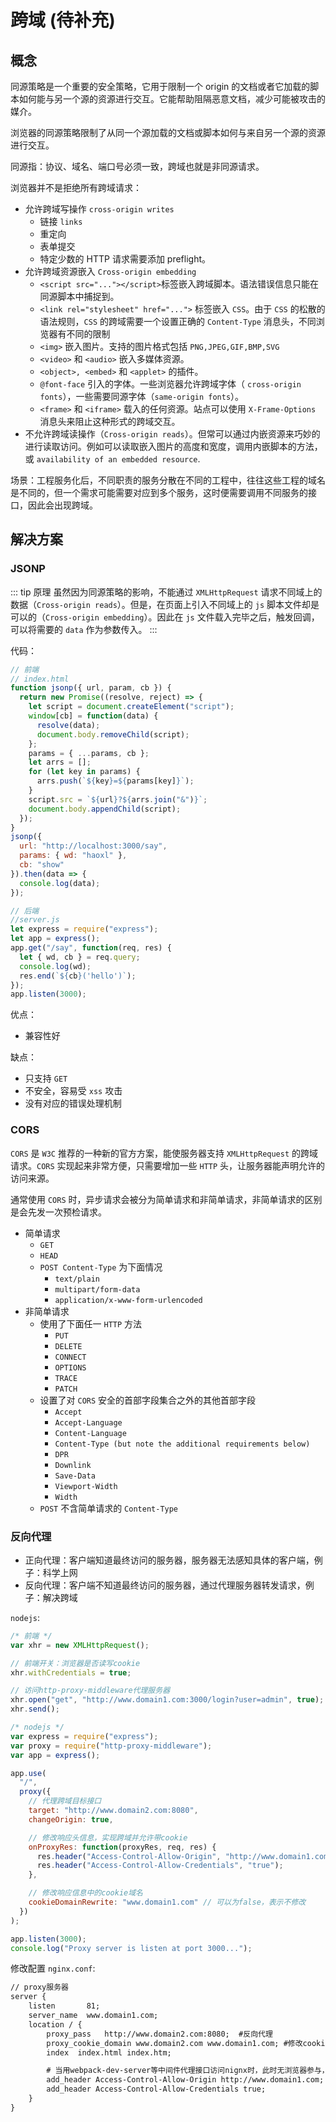 # 跨域 (待补充)

## 概念

同源策略是一个重要的安全策略，它用于限制一个 origin 的文档或者它加载的脚本如何能与另一个源的资源进行交互。它能帮助阻隔恶意文档，减少可能被攻击的媒介。

浏览器的同源策略限制了从同一个源加载的文档或脚本如何与来自另一个源的资源进行交互。

同源指：协议、域名、端口号必须一致，跨域也就是非同源请求。

浏览器并不是拒绝所有跨域请求：

- 允许跨域写操作 `cross-origin writes`
  - 链接 `links`
  - 重定向
  - 表单提交
  - 特定少数的 HTTP 请求需要添加 preflight。
- 允许跨域资源嵌入 `Cross-origin embedding`
  - `<script src="..."></script>`标签嵌入跨域脚本。语法错误信息只能在同源脚本中捕捉到。
  - `<link rel="stylesheet" href="...">` 标签嵌入 `CSS`。由于 `CSS` 的松散的语法规则，`CSS` 的跨域需要一个设置正确的 `Content-Type` 消息头，不同浏览器有不同的限制
  - `<img>` 嵌入图片。支持的图片格式包括 `PNG,JPEG,GIF,BMP,SVG`
  - `<video>` 和 `<audio>` 嵌入多媒体资源。
  - `<object>, <embed>` 和 `<applet>` 的插件。
  - `@font-face` 引入的字体。一些浏览器允许跨域字体（ `cross-origin fonts`），一些需要同源字体（`same-origin fonts`）。
  - `<frame>` 和 `<iframe>` 载入的任何资源。站点可以使用 `X-Frame-Options` 消息头来阻止这种形式的跨域交互。
- 不允许跨域读操作（`Cross-origin reads`）。但常可以通过内嵌资源来巧妙的进行读取访问。例如可以读取嵌入图片的高度和宽度，调用内嵌脚本的方法，或 `availability of an embedded resource`.

场景：工程服务化后，不同职责的服务分散在不同的工程中，往往这些工程的域名是不同的，但一个需求可能需要对应到多个服务，这时便需要调用不同服务的接口，因此会出现跨域。

## 解决方案

### JSONP

::: tip 原理
虽然因为同源策略的影响，不能通过 `XMLHttpRequest` 请求不同域上的数据（`Cross-origin reads`）。但是，在页面上引入不同域上的 `js` 脚本文件却是可以的（`Cross-origin embedding`）。因此在 `js` 文件载入完毕之后，触发回调，可以将需要的 `data` 作为参数传入。
:::

代码：

```js
// 前端
// index.html
function jsonp({ url, param, cb }) {
  return new Promise((resolve, reject) => {
    let script = document.createElement("script");
    window[cb] = function(data) {
      resolve(data);
      document.body.removeChild(script);
    };
    params = { ...params, cb };
    let arrs = [];
    for (let key in params) {
      arrs.push(`${key}=${params[key]}`);
    }
    script.src = `${url}?${arrs.join("&")}`;
    document.body.appendChild(script);
  });
}
jsonp({
  url: "http://localhost:3000/say",
  params: { wd: "haoxl" },
  cb: "show"
}).then(data => {
  console.log(data);
});

// 后端
//server.js
let express = require("express");
let app = express();
app.get("/say", function(req, res) {
  let { wd, cb } = req.query;
  console.log(wd);
  res.end(`${cb}('hello')`);
});
app.listen(3000);
```

优点：

- 兼容性好

缺点：

- 只支持 `GET`
- 不安全，容易受 `xss` 攻击
- 没有对应的错误处理机制

### CORS

`CORS` 是 `W3C` 推荐的一种新的官方方案，能使服务器支持 `XMLHttpRequest` 的跨域请求。`CORS` 实现起来非常方便，只需要增加一些 `HTTP` 头，让服务器能声明允许的访问来源。

通常使用 `CORS` 时，异步请求会被分为简单请求和非简单请求，非简单请求的区别是会先发一次预检请求。

- 简单请求
  - `GET`
  - `HEAD`
  - `POST Content-Type` 为下面情况
    - `text/plain`
    - `multipart/form-data`
    - `application/x-www-form-urlencoded`
- 非简单请求
  - 使用了下面任一 `HTTP` 方法
    - `PUT`
    - `DELETE`
    - `CONNECT`
    - `OPTIONS`
    - `TRACE`
    - `PATCH`
  - 设置了对 `CORS` 安全的首部字段集合之外的其他首部字段
    - `Accept`
    - `Accept-Language`
    - `Content-Language`
    - `Content-Type (but note the additional requirements below)`
    - `DPR`
    - `Downlink`
    - `Save-Data`
    - `Viewport-Width`
    - `Width`
  - `POST` 不含简单请求的 `Content-Type`

### 反向代理

- 正向代理：客户端知道最终访问的服务器，服务器无法感知具体的客户端，例子：科学上网
- 反向代理：客户端不知道最终访问的服务器，通过代理服务器转发请求，例子：解决跨域

`nodejs`:

```js
/* 前端 */
var xhr = new XMLHttpRequest();

// 前端开关：浏览器是否读写cookie
xhr.withCredentials = true;

// 访问http-proxy-middleware代理服务器
xhr.open("get", "http://www.domain1.com:3000/login?user=admin", true);
xhr.send();

/* nodejs */
var express = require("express");
var proxy = require("http-proxy-middleware");
var app = express();

app.use(
  "/",
  proxy({
    // 代理跨域目标接口
    target: "http://www.domain2.com:8080",
    changeOrigin: true,

    // 修改响应头信息，实现跨域并允许带cookie
    onProxyRes: function(proxyRes, req, res) {
      res.header("Access-Control-Allow-Origin", "http://www.domain1.com");
      res.header("Access-Control-Allow-Credentials", "true");
    },

    // 修改响应信息中的cookie域名
    cookieDomainRewrite: "www.domain1.com" // 可以为false，表示不修改
  })
);

app.listen(3000);
console.log("Proxy server is listen at port 3000...");
```

修改配置 `nginx.conf`:

```txt
// proxy服务器
server {
    listen       81;
    server_name  www.domain1.com;
    location / {
        proxy_pass   http://www.domain2.com:8080;  #反向代理
        proxy_cookie_domain www.domain2.com www.domain1.com; #修改cookie里域名
        index  index.html index.htm;

        # 当用webpack-dev-server等中间件代理接口访问nignx时，此时无浏览器参与，故没有同源限制，下面的跨域配置可不启用
        add_header Access-Control-Allow-Origin http://www.domain1.com;  #当前端只跨域不带cookie时，可为*
        add_header Access-Control-Allow-Credentials true;
    }
}

```
